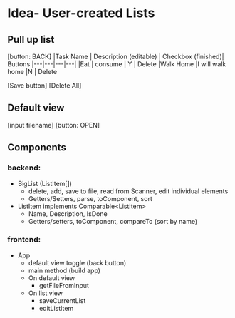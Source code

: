# Idea- User-created Lists
## Pull up list
[button: BACK]
|Task Name  | Description (editable)   |  Checkbox (finished)| Buttons
|---|---|---|---|
|Eat  | consume | Y | Delete
|Walk Home  |I will walk home  |N |  Delete

[Save button] [Delete All]

## Default view
[input filename] [button: OPEN]


## Components
### backend:
- BigList (ListItem[])
  - delete, add, save to file, read from Scanner, edit individual elements
  - Getters/Setters, parse, toComponent, sort
- ListItem implements Comparable\<ListItem>
    - Name, Description, IsDone
    - Getters/setters, toComponent, compareTo (sort by name)

### frontend:
- App 
    - default view toggle (back button) 
    - main method (build app)
    - On default view
      - getFileFromInput
    - On list view
      - saveCurrentList
      - editListItem